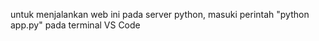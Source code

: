 untuk menjalankan web ini pada server python, masuki perintah "python app.py" pada terminal VS Code
